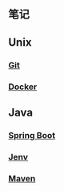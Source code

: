 ## 笔记

## Unix

### [Git](./git/main.md)

### [Docker](./docker/main.md)

## Java

### [Spring Boot](./spring_boot/main.md)

### [Jenv](./jenv/main.md)

### [Maven](./maven/main.md)